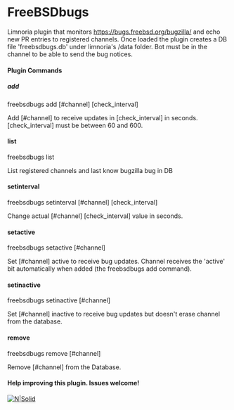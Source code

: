 # FreeBSDbugs
Limnoria plugin that monitors https://bugs.freebsd.org/bugzilla/ and echo new PR entries to registered channels.
Once loaded the plugin creates a DB file 'freebsdbugs.db' under limnoria's /data folder.
Bot must be in the channel to be able to send the bug notices.

#### Plugin Commands
##### add
freebsdbugs add [#channel] [check_interval]

Add [#channel] to receive updates in [check_interval] in seconds. [check_interval] must be between 60 and 600.

#### list
freebsdbugs list

List registered channels and last know bugzilla bug in DB

#### setinterval
freebsdbugs setinterval [#channel] [check_interval]

Change actual [#channel] [check_interval] value in seconds.

#### setactive
freebsdbugs setactive [#channel]

Set [#channel] active to receive bug updates. Channel receives the 'active' bit automatically when added (the freebsdbugs add command).

#### setinactive
freebsdbugs setinactive [#channel]

Set [#channel] inactive to receive bug updates but doesn't erase channel from the database.

#### remove
freebsdbugs remove [#channel]

Remove [#channel] from the Database.

#### Help improving this plugin. Issues welcome!



[![N|Solid](http://onda.qsl.br/wp-content/uploads/2019/05/bsdpower.png)](https://www.freebsd.org/)
